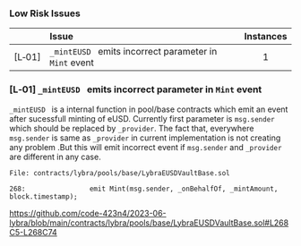 ### Low Risk Issues

| |Issue|Instances|
|-|:-|:-:|
| [L&#x2011;01] | `_mintEUSD ` emits incorrect parameter in `Mint` event | 1 | 


### [L&#x2011;01] `_mintEUSD ` emits incorrect parameter in `Mint` event
`_mintEUSD ` is a internal function in pool/base contracts which emit an event after sucessfull minting of eUSD. 
Currently first parameter is `msg.sender` which should be replaced by `_provider`. The fact that, everywhere `msg.sender` is same as `_provider` in current implementation is not creating any problem .But this will emit incorrect event if `msg.sender` and `_provider` are different in any case.

```solidity
File: contracts/lybra/pools/base/LybraEUSDVaultBase.sol

268:                emit Mint(msg.sender, _onBehalfOf, _mintAmount, block.timestamp);

```
https://github.com/code-423n4/2023-06-lybra/blob/main/contracts/lybra/pools/base/LybraEUSDVaultBase.sol#L268C5-L268C74



